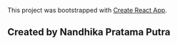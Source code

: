 This project was bootstrapped with [Create React App](https://github.com/facebook/create-react-app).

## Created by Nandhika Pratama Putra
